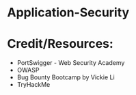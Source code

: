 # Application-Security

# Credit/Resources:
* PortSwigger - Web Security Academy
* OWASP
* Bug Bounty Bootcamp by Vickie Li
* TryHackMe

